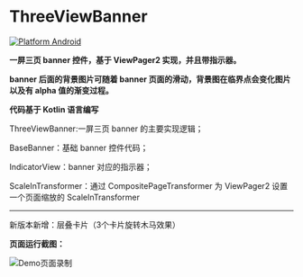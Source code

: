 # ThreeViewBanner
[![Platform Android](https://img.shields.io/badge/platform-Android-brightgreen)](https://developer.android.com/)

**一屏三页 banner 控件，基于 ViewPager2 实现，并且带指示器。**

**banner 后面的背景图片可随着 banner 页面的滑动，背景图在临界点会变化图片以及有 alpha 值的渐变过程。**

**代码基于 Kotlin 语言编写**

ThreeViewBanner:一屏三页 banner 的主要实现逻辑；

BaseBanner：基础 banner 控件代码；

IndicatorView：banner 对应的指示器；

ScaleInTransformer：通过 CompositePageTransformer 为 ViewPager2 设置一个页面缩放的 ScaleInTransformer

-----------------------------------------------------------------
新版本新增：层叠卡片（3个卡片旋转木马效果）


**页面运行截图：**

![Demo页面录制](https://upload-images.jianshu.io/upload_images/633041-7b7f9b6ad9dd8e5d.gif?imageMogr2/auto-orient/strip)

